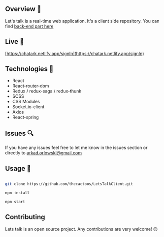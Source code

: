 ## Overview 🎉

Let's talk is a real-time web application. It's a client side repository. You can find [back-end part here](https://github.com/thecactoos/LetsTalkServer)

## Live 📍

[https://chatark.netlify.app/signIn](https://chatark.netlify.app/signIn)

## Technologies 🔧

- React
- React-router-dom
- Redux / redux-saga / redux-thunk
- SCSS
- CSS Modules
- Socket.io-client
- Axios
- React-spring

## Issues 🔍

If you have any issues feel free to let me know in the issues section or directly to arkad.orlowskI@gmail.com

## Usage 💾

```bash

git clone https://github.com/thecactoos/LetsTalkClient.git

npm install

npm start

```

## Contributing

Lets talk is an open source project. Any contributions are very welcome! 🙃
